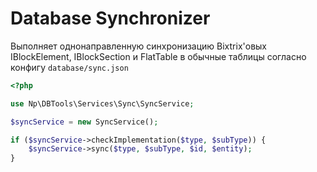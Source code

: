 Database Synchronizer
=========================
Выполняет однонаправленную синхронизацию Bixtrix'овых IBlockElement, IBlockSection и FlatTable в обычные таблицы согласно конфигу `database/sync.json`

```php
<?php

use Np\DBTools\Services\Sync\SyncService;

$syncService = new SyncService();

if ($syncService->checkImplementation($type, $subType)) {
    $syncService->sync($type, $subType, $id, $entity);
}
```  
